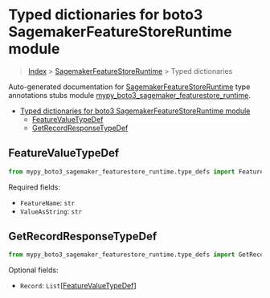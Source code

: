 # Typed dictionaries for boto3 SagemakerFeatureStoreRuntime module

> [Index](..) > [SagemakerFeatureStoreRuntime](.) > Typed dictionaries

Auto-generated documentation for
[SagemakerFeatureStoreRuntime](https://boto3.amazonaws.com/v1/documentation/api/1.17.71/reference/services/sagemaker-featurestore-runtime.html#SagemakerFeatureStoreRuntime)
type annotations stubs module
[mypy_boto3_sagemaker_featurestore_runtime](https://pypi.org/project/mypy-boto3-sagemaker-featurestore-runtime/).

- [Typed dictionaries for boto3 SagemakerFeatureStoreRuntime module](#typed-dictionaries-for-boto3-sagemakerfeaturestoreruntime-module)
  - [FeatureValueTypeDef](#featurevaluetypedef)
  - [GetRecordResponseTypeDef](#getrecordresponsetypedef)

## FeatureValueTypeDef

```python
from mypy_boto3_sagemaker_featurestore_runtime.type_defs import FeatureValueTypeDef
```

Required fields:

- `FeatureName`: `str`
- `ValueAsString`: `str`

## GetRecordResponseTypeDef

```python
from mypy_boto3_sagemaker_featurestore_runtime.type_defs import GetRecordResponseTypeDef
```

Optional fields:

- `Record`: `List`\[[FeatureValueTypeDef](./type_defs.md#featurevaluetypedef)\]
